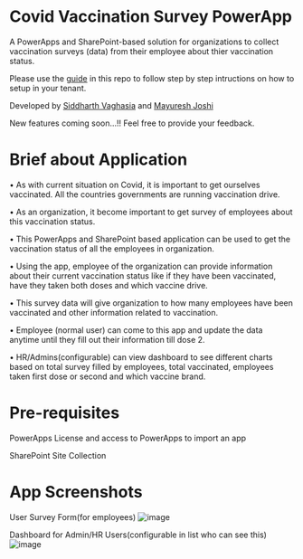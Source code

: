 # Covid Vaccination Survey PowerApp

A PowerApps and SharePoint-based solution for organizations to collect vaccination surveys (data) from their employee about thier vaccination status. 

Please use the [guide](https://github.com/siddharth-vaghasia/covidsurveypowerapp/blob/main/Covid19VaccinationSurvey%20Setup%20Guide.docx) in this repo to follow step by step intructions on how to setup in your tenant.

Developed by [Siddharth Vaghasia](https://www.linkedin.com/in/siddharthvaghasia/) and [Mayuresh Joshi](https://www.linkedin.com/in/mayure5h/)

New features coming soon...!! Feel free to provide your feedback.

# Brief about Application

•	As with current situation on Covid, it is important to get ourselves vaccinated. All the countries governments are running vaccination drive. 

•	As an organization, it become important to get survey of employees about this vaccination status. 

•	This PowerApps and SharePoint based application can be used to get the vaccination status of all the employees in organization. 

•	Using the app, employee of the organization can provide information about their current vaccination status like if they have been vaccinated, have they taken both doses and which vaccine drive. 

•	This survey data will give organization to how many employees have been vaccinated and other information related to vaccination.

•	Employee (normal user) can come to this app and update the data anytime until they fill out their information till dose 2. 

•	HR/Admins(configurable) can view dashboard to see different charts based on total survey filled by employees, total vaccinated, employees taken first dose or second and which vaccine brand.

# Pre-requisites

PowerApps License and access to PowerApps to import an app

SharePoint Site Collection

# App Screenshots
User Survey Form(for employees)
![image](https://user-images.githubusercontent.com/9557557/118375915-6e23ac00-b5e2-11eb-88e7-e66974cbaac2.png)

Dashboard for Admin/HR Users(configurable in list who can see this)
![image](https://user-images.githubusercontent.com/9557557/118375929-8b587a80-b5e2-11eb-99ec-2097b30e5af1.png)

